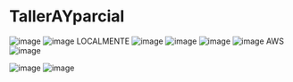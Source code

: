 # TallerAYparcial

![image](https://user-images.githubusercontent.com/98216838/223550686-874778e8-637d-4250-b7ae-8222091911e0.png)
![image](https://user-images.githubusercontent.com/98216838/223550900-e791056e-2387-4dc6-b7d4-929c7baffe06.png)
LOCALMENTE
![image](https://user-images.githubusercontent.com/98216838/223551013-6d3db315-5d4a-45b6-9af5-6eae43fc084c.png)
![image](https://user-images.githubusercontent.com/98216838/223551431-ba5fdfdc-6b69-4b2d-bf3a-e50c7f213530.png)
![image](https://user-images.githubusercontent.com/98216838/223551736-3c695eda-1a8b-4120-92c9-3c38e721bfd4.png)
![image](https://user-images.githubusercontent.com/98216838/223552621-db167a0c-3f48-4282-9465-e12732906ba1.png)
AWS
![image](https://user-images.githubusercontent.com/98216838/223554419-d13c6477-77be-400f-ac84-ca17e58dbb33.png)

![image](https://user-images.githubusercontent.com/98216838/223555418-5d8c63aa-e553-4ade-baae-5eaadfd63d4d.png)
![image](https://user-images.githubusercontent.com/98216838/223557824-e6a27499-0b73-45de-840a-3185be1b8d14.png)
